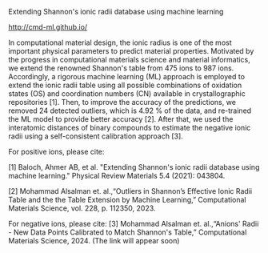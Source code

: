 Extending Shannon's ionic radii database using machine learning

<a href="http://cmd-ml.github.io/">http://cmd-ml.github.io/</a>

In computational material design, the ionic radius is one of the most important physical parameters to predict material properties. Motivated by the progress in computational materials science and material informatics, we extend the renowned Shannon's table from 475 ions to 987 ions. Accordingly, a rigorous machine learning (ML) approach is employed to extend the ionic radii table using all possible combinations of oxidation states (OS) and coordination numbers (CN) available in crystallographic repositories [1]. Then, to improve the accuracy of the predictions, we removed 24 detected outliers, which is 4.92 % of the data, and re-trained the ML model to provide better accuracy [2]. After that, we used the interatomic distances of binary compounds to estimate the negative ionic radii using a self-consistent calibration approach [3].


For positive ions, please cite:

[1] Baloch, Ahmer AB, et al. "Extending Shannon's ionic radii database using machine learning." Physical Review Materials 5.4 (2021): 043804.

[2] Mohammad Alsalman  et. al.,“Outliers in Shannon’s Effective Ionic Radii Table and the the Table Extension by Machine Learning,” Computational Materials Science, vol. 228, p. 112350, 2023.

For negative ions, please cite:
[3] Mohammad Alsalman et. al.,“Anions' Radii - New Data Points Calibrated to Match Shannon's Table,” Computational Materials Science, 2024. (The link will appear soon)
